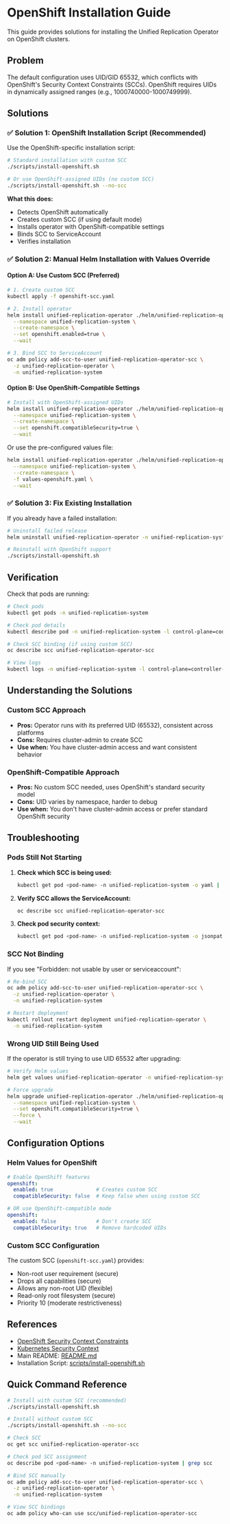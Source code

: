 # OpenShift Installation Guide

This guide provides solutions for installing the Unified Replication Operator on OpenShift clusters.

## Problem

The default configuration uses UID/GID 65532, which conflicts with OpenShift's Security Context Constraints (SCCs). OpenShift requires UIDs in dynamically assigned ranges (e.g., 1000740000-1000749999).

## Solutions

### ✅ Solution 1: OpenShift Installation Script (Recommended)

Use the OpenShift-specific installation script:

```bash
# Standard installation with custom SCC
./scripts/install-openshift.sh

# Or use OpenShift-assigned UIDs (no custom SCC)
./scripts/install-openshift.sh --no-scc
```

**What this does:**
- Detects OpenShift automatically
- Creates custom SCC (if using default mode)
- Installs operator with OpenShift-compatible settings
- Binds SCC to ServiceAccount
- Verifies installation

### ✅ Solution 2: Manual Helm Installation with Values Override

#### Option A: Use Custom SCC (Preferred)

```bash
# 1. Create custom SCC
kubectl apply -f openshift-scc.yaml

# 2. Install operator
helm install unified-replication-operator ./helm/unified-replication-operator \
  --namespace unified-replication-system \
  --create-namespace \
  --set openshift.enabled=true \
  --wait

# 3. Bind SCC to ServiceAccount
oc adm policy add-scc-to-user unified-replication-operator-scc \
  -z unified-replication-operator \
  -n unified-replication-system
```

#### Option B: Use OpenShift-Compatible Settings

```bash
# Install with OpenShift-assigned UIDs
helm install unified-replication-operator ./helm/unified-replication-operator \
  --namespace unified-replication-system \
  --create-namespace \
  --set openshift.compatibleSecurity=true \
  --wait
```

Or use the pre-configured values file:

```bash
helm install unified-replication-operator ./helm/unified-replication-operator \
  --namespace unified-replication-system \
  --create-namespace \
  -f values-openshift.yaml \
  --wait
```

### ✅ Solution 3: Fix Existing Installation

If you already have a failed installation:

```bash
# Uninstall failed release
helm uninstall unified-replication-operator -n unified-replication-system

# Reinstall with OpenShift support
./scripts/install-openshift.sh
```

## Verification

Check that pods are running:

```bash
# Check pods
kubectl get pods -n unified-replication-system

# Check pod details
kubectl describe pod -n unified-replication-system -l control-plane=controller-manager

# Check SCC binding (if using custom SCC)
oc describe scc unified-replication-operator-scc

# View logs
kubectl logs -n unified-replication-system -l control-plane=controller-manager -f
```

## Understanding the Solutions

### Custom SCC Approach
- **Pros:** Operator runs with its preferred UID (65532), consistent across platforms
- **Cons:** Requires cluster-admin to create SCC
- **Use when:** You have cluster-admin access and want consistent behavior

### OpenShift-Compatible Approach
- **Pros:** No custom SCC needed, uses OpenShift's standard security model
- **Cons:** UID varies by namespace, harder to debug
- **Use when:** You don't have cluster-admin access or prefer standard OpenShift security

## Troubleshooting

### Pods Still Not Starting

1. **Check which SCC is being used:**
   ```bash
   kubectl get pod <pod-name> -n unified-replication-system -o yaml | grep "openshift.io/scc"
   ```

2. **Verify SCC allows the ServiceAccount:**
   ```bash
   oc describe scc unified-replication-operator-scc
   ```

3. **Check pod security context:**
   ```bash
   kubectl get pod <pod-name> -n unified-replication-system -o jsonpath='{.spec.securityContext}'
   ```

### SCC Not Binding

If you see "Forbidden: not usable by user or serviceaccount":

```bash
# Re-bind SCC
oc adm policy add-scc-to-user unified-replication-operator-scc \
  -z unified-replication-operator \
  -n unified-replication-system

# Restart deployment
kubectl rollout restart deployment unified-replication-operator \
  -n unified-replication-system
```

### Wrong UID Still Being Used

If the operator is still trying to use UID 65532 after upgrading:

```bash
# Verify Helm values
helm get values unified-replication-operator -n unified-replication-system

# Force upgrade
helm upgrade unified-replication-operator ./helm/unified-replication-operator \
  --namespace unified-replication-system \
  --set openshift.compatibleSecurity=true \
  --force \
  --wait
```

## Configuration Options

### Helm Values for OpenShift

```yaml
# Enable OpenShift features
openshift:
  enabled: true              # Creates custom SCC
  compatibleSecurity: false  # Keep false when using custom SCC

# OR use OpenShift-compatible mode
openshift:
  enabled: false             # Don't create SCC
  compatibleSecurity: true   # Remove hardcoded UIDs
```

### Custom SCC Configuration

The custom SCC (`openshift-scc.yaml`) provides:
- Non-root user requirement (secure)
- Drops all capabilities (secure)
- Allows any non-root UID (flexible)
- Read-only root filesystem (secure)
- Priority 10 (moderate restrictiveness)

## References

- [OpenShift Security Context Constraints](https://docs.openshift.com/container-platform/latest/authentication/managing-security-context-constraints.html)
- [Kubernetes Security Context](https://kubernetes.io/docs/tasks/configure-pod-container/security-context/)
- Main README: [README.md](README.md)
- Installation Script: [scripts/install-openshift.sh](scripts/install-openshift.sh)

## Quick Command Reference

```bash
# Install with custom SCC (recommended)
./scripts/install-openshift.sh

# Install without custom SCC
./scripts/install-openshift.sh --no-scc

# Check SCC
oc get scc unified-replication-operator-scc

# Check pod SCC assignment
oc describe pod <pod-name> -n unified-replication-system | grep scc

# Bind SCC manually
oc adm policy add-scc-to-user unified-replication-operator-scc \
  -z unified-replication-operator \
  -n unified-replication-system

# View SCC bindings
oc adm policy who-can use scc/unified-replication-operator-scc
```

